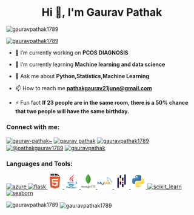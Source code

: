 <h1 align="center">Hi 👋, I'm Gaurav Pathak</h1>
<p align="left"> <img src="https://komarev.com/ghpvc/?username=gauravpathak1789&label=Profile%20views&color=0e75b6&style=flat" alt="gauravpathak1789" /> </p>

<p align="left"> <a href="https://github.com/ryo-ma/github-profile-trophy"><img src="https://github-profile-trophy.vercel.app/?username=gauravpathak1789" alt="gauravpathak1789" /></a> </p>

- 🔭 I’m currently working on **PCOS DIAGNOSIS**

- 🌱 I’m currently learning **Machine learning and data science**

- 💬 Ask me about **Python,Statistics,Machine Learning**

- 📫 How to reach me **pathakgaurav21june@gmail.com**

- ⚡ Fun fact **If 23 people are in the same room, there is a 50% chance that two people will have the same birthday.**

<h3 align="left">Connect with me:</h3>
<p align="left">
<a href="https://linkedin.com/in/gaurav-pathak~" target="blank"><img align="center" src="https://raw.githubusercontent.com/rahuldkjain/github-profile-readme-generator/master/src/images/icons/Social/linked-in-alt.svg" alt="gaurav-pathak~" height="30" width="40" /></a>
<a href="https://stackoverflow.com/users/gaurav pathak" target="blank"><img align="center" src="https://raw.githubusercontent.com/rahuldkjain/github-profile-readme-generator/master/src/images/icons/Social/stack-overflow.svg" alt="gaurav pathak" height="30" width="40" /></a>
<a href="https://kaggle.com/gauravpathak1789" target="blank"><img align="center" src="https://raw.githubusercontent.com/rahuldkjain/github-profile-readme-generator/master/src/images/icons/Social/kaggle.svg" alt="gauravpathak1789" height="30" width="40" /></a>
<a href="https://www.hackerrank.com/@pathakgaurav1789" target="blank"><img align="center" src="https://raw.githubusercontent.com/rahuldkjain/github-profile-readme-generator/master/src/images/icons/Social/hackerrank.svg" alt="@pathakgaurav1789" height="30" width="40" /></a>
<a href="https://discord.gg/gauravpathak" target="blank"><img align="center" src="https://raw.githubusercontent.com/rahuldkjain/github-profile-readme-generator/master/src/images/icons/Social/discord.svg" alt="gauravpathak" height="30" width="40" /></a>
</p>

<h3 align="left">Languages and Tools:</h3>
<p align="left"> <a href="https://azure.microsoft.com/en-in/" target="_blank" rel="noreferrer"> <img src="https://www.vectorlogo.zone/logos/microsoft_azure/microsoft_azure-icon.svg" alt="azure" width="40" height="40"/> </a> <a href="https://flask.palletsprojects.com/" target="_blank" rel="noreferrer"> <img src="https://www.vectorlogo.zone/logos/pocoo_flask/pocoo_flask-icon.svg" alt="flask" width="40" height="40"/> </a> <a href="https://www.w3.org/html/" target="_blank" rel="noreferrer"> <img src="https://raw.githubusercontent.com/devicons/devicon/master/icons/html5/html5-original-wordmark.svg" alt="html5" width="40" height="40"/> </a> <a href="https://www.java.com" target="_blank" rel="noreferrer"> <img src="https://raw.githubusercontent.com/devicons/devicon/master/icons/java/java-original.svg" alt="java" width="40" height="40"/> </a> <a href="https://www.mongodb.com/" target="_blank" rel="noreferrer"> <img src="https://raw.githubusercontent.com/devicons/devicon/master/icons/mongodb/mongodb-original-wordmark.svg" alt="mongodb" width="40" height="40"/> </a> <a href="https://www.mysql.com/" target="_blank" rel="noreferrer"> <img src="https://raw.githubusercontent.com/devicons/devicon/master/icons/mysql/mysql-original-wordmark.svg" alt="mysql" width="40" height="40"/> </a> <a href="https://pandas.pydata.org/" target="_blank" rel="noreferrer"> <img src="https://raw.githubusercontent.com/devicons/devicon/2ae2a900d2f041da66e950e4d48052658d850630/icons/pandas/pandas-original.svg" alt="pandas" width="40" height="40"/> </a> <a href="https://www.python.org" target="_blank" rel="noreferrer"> <img src="https://raw.githubusercontent.com/devicons/devicon/master/icons/python/python-original.svg" alt="python" width="40" height="40"/> </a> <a href="https://scikit-learn.org/" target="_blank" rel="noreferrer"> <img src="https://upload.wikimedia.org/wikipedia/commons/0/05/Scikit_learn_logo_small.svg" alt="scikit_learn" width="40" height="40"/> </a> <a href="https://seaborn.pydata.org/" target="_blank" rel="noreferrer"> <img src="https://seaborn.pydata.org/_images/logo-mark-lightbg.svg" alt="seaborn" width="40" height="40"/> </a> </p>

<p><img align="left" src="https://github-readme-stats.vercel.app/api/top-langs?username=gauravpathak1789&show_icons=true&locale=en&layout=compact" alt="gauravpathak1789" /></p>

<p>&nbsp;<img align="center" src="https://github-readme-stats.vercel.app/api?username=gauravpathak1789&show_icons=true&locale=en" alt="gauravpathak1789" /></p>
